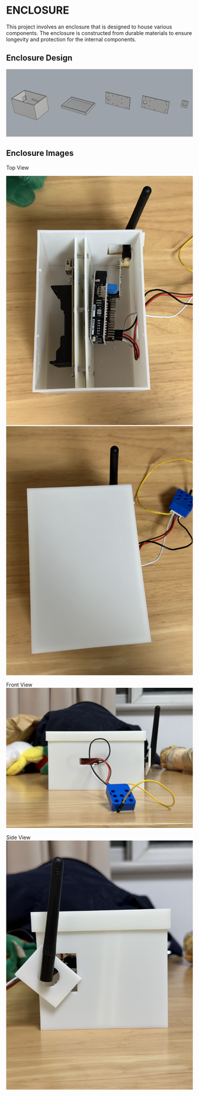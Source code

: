 # ENCLOSURE

This project involves an enclosure that is designed to house various components. The enclosure is constructed from durable materials to ensure longevity and protection for the internal components.

## Enclosure Design

![](enclosure.png)

## Enclosure Images

Top View

![](topview.jpg)
![](ladview.jpg)

Front View
![](frontviewnew.jpg)

Side View
![](sideview-new.jpg)